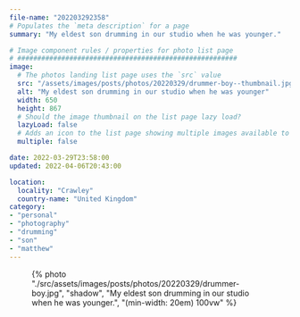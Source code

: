 ```yaml
---
file-name: "202203292358"
# Populates the `meta description` for a page
summary: "My eldest son drumming in our studio when he was younger."

# Image component rules / properties for photo list page
# #######################################################
image:
  # The photos landing list page uses the `src` value
  src: "/assets/images/posts/photos/20220329/drummer-boy--thumbnail.jpg"
  alt: "My eldest son drumming in our studio when he was younger"
  width: 650
  height: 867
  # Should the image thumbnail on the list page lazy load?
  lazyLoad: false
  # Adds an icon to the list page showing multiple images available to view on the post page
  multiple: false

date: 2022-03-29T23:58:00
updated: 2022-04-06T20:43:00

location:
  locality: "Crawley"
  country-name: "United Kingdom"
category:
- "personal"
- "photography"
- "drumming"
- "son"
- "matthew"
---
```


<figure class="flow">
{% photo "./src/assets/images/posts/photos/20220329/drummer-boy.jpg", "shadow", "My eldest son drumming in our studio when he was younger.", "(min-width: 20em) 100vw" %}
</figure>
